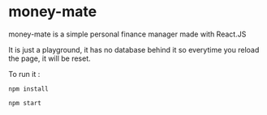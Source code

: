 # money-mate

money-mate is a simple personal finance manager made with React.JS

It is just a playground, it has no database behind it so everytime you reload the page, it will be reset.

To run it : 

```
npm install
```

```
npm start
```
